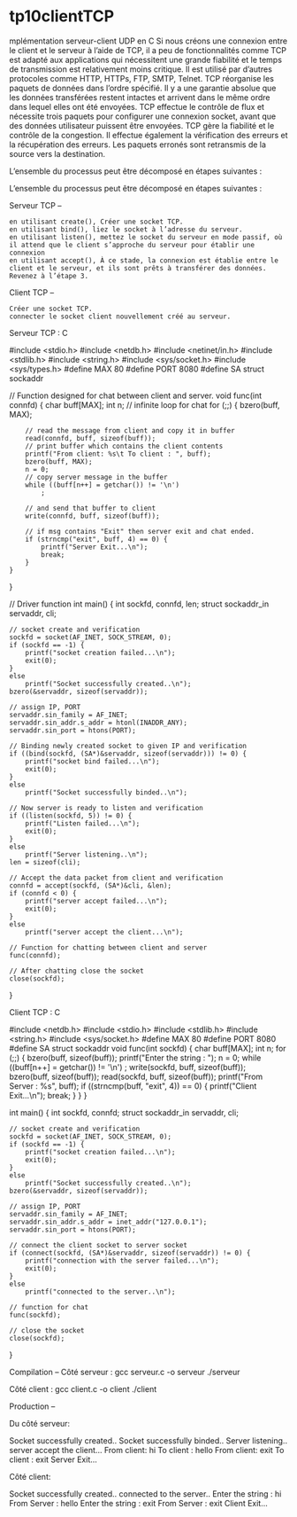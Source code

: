 # tp10clientTCP
mplémentation serveur-client UDP en C
Si nous créons une connexion entre le client et le serveur à l’aide de TCP, il a peu de fonctionnalités comme TCP est adapté aux applications qui nécessitent une grande fiabilité et le temps de transmission est relativement moins critique. Il est utilisé par d’autres protocoles comme HTTP, HTTPs, FTP, SMTP, Telnet. TCP réorganise les paquets de données dans l’ordre spécifié. Il y a une garantie absolue que les données transférées restent intactes et arrivent dans le même ordre dans lequel elles ont été envoyées. TCP effectue le contrôle de flux et nécessite trois paquets pour configurer une connexion socket, avant que des données utilisateur puissent être envoyées. TCP gère la fiabilité et le contrôle de la congestion. Il effectue également la vérification des erreurs et la récupération des erreurs. Les paquets erronés sont retransmis de la source vers la destination.

L’ensemble du processus peut être décomposé en étapes suivantes :


L’ensemble du processus peut être décomposé en étapes suivantes :

Serveur TCP –

    en utilisant create(), Créer une socket TCP.
    en utilisant bind(), liez le socket à l’adresse du serveur.
    en utilisant listen(), mettez le socket du serveur en mode passif, où il attend que le client s’approche du serveur pour établir une connexion
    en utilisant accept(), À ce stade, la connexion est établie entre le client et le serveur, et ils sont prêts à transférer des données.
    Revenez à l’étape 3.

Client TCP –

    Créer une socket TCP.
    connecter le socket client nouvellement créé au serveur.

Serveur TCP :
C

#include <stdio.h>
#include <netdb.h>
#include <netinet/in.h>
#include <stdlib.h>
#include <string.h>
#include <sys/socket.h>
#include <sys/types.h>
#define MAX 80
#define PORT 8080
#define SA struct sockaddr

// Function designed for chat between client and server.
void func(int connfd)
{
char buff[MAX];
int n;
// infinite loop for chat
for (;;) {
bzero(buff, MAX);

        // read the message from client and copy it in buffer
        read(connfd, buff, sizeof(buff));
        // print buffer which contains the client contents
        printf("From client: %s\t To client : ", buff);
        bzero(buff, MAX);
        n = 0;
        // copy server message in the buffer
        while ((buff[n++] = getchar()) != '\n')
            ;
   
        // and send that buffer to client
        write(connfd, buff, sizeof(buff));
   
        // if msg contains "Exit" then server exit and chat ended.
        if (strncmp("exit", buff, 4) == 0) {
            printf("Server Exit...\n");
            break;
        }
    }
}

// Driver function
int main()
{
int sockfd, connfd, len;
struct sockaddr_in servaddr, cli;

    // socket create and verification
    sockfd = socket(AF_INET, SOCK_STREAM, 0);
    if (sockfd == -1) {
        printf("socket creation failed...\n");
        exit(0);
    }
    else
        printf("Socket successfully created..\n");
    bzero(&servaddr, sizeof(servaddr));
   
    // assign IP, PORT
    servaddr.sin_family = AF_INET;
    servaddr.sin_addr.s_addr = htonl(INADDR_ANY);
    servaddr.sin_port = htons(PORT);
   
    // Binding newly created socket to given IP and verification
    if ((bind(sockfd, (SA*)&servaddr, sizeof(servaddr))) != 0) {
        printf("socket bind failed...\n");
        exit(0);
    }
    else
        printf("Socket successfully binded..\n");
   
    // Now server is ready to listen and verification
    if ((listen(sockfd, 5)) != 0) {
        printf("Listen failed...\n");
        exit(0);
    }
    else
        printf("Server listening..\n");
    len = sizeof(cli);
   
    // Accept the data packet from client and verification
    connfd = accept(sockfd, (SA*)&cli, &len);
    if (connfd < 0) {
        printf("server accept failed...\n");
        exit(0);
    }
    else
        printf("server accept the client...\n");
   
    // Function for chatting between client and server
    func(connfd);
   
    // After chatting close the socket
    close(sockfd);
}

Client TCP :
C

#include <netdb.h>
#include <stdio.h>
#include <stdlib.h>
#include <string.h>
#include <sys/socket.h>
#define MAX 80
#define PORT 8080
#define SA struct sockaddr
void func(int sockfd)
{
char buff[MAX];
int n;
for (;;) {
bzero(buff, sizeof(buff));
printf("Enter the string : ");
n = 0;
while ((buff[n++] = getchar()) != '\n')
;
write(sockfd, buff, sizeof(buff));
bzero(buff, sizeof(buff));
read(sockfd, buff, sizeof(buff));
printf("From Server : %s", buff);
if ((strncmp(buff, "exit", 4)) == 0) {
printf("Client Exit...\n");
break;
}
}
}

int main()
{
int sockfd, connfd;
struct sockaddr_in servaddr, cli;

    // socket create and verification
    sockfd = socket(AF_INET, SOCK_STREAM, 0);
    if (sockfd == -1) {
        printf("socket creation failed...\n");
        exit(0);
    }
    else
        printf("Socket successfully created..\n");
    bzero(&servaddr, sizeof(servaddr));
   
    // assign IP, PORT
    servaddr.sin_family = AF_INET;
    servaddr.sin_addr.s_addr = inet_addr("127.0.0.1");
    servaddr.sin_port = htons(PORT);
   
    // connect the client socket to server socket
    if (connect(sockfd, (SA*)&servaddr, sizeof(servaddr)) != 0) {
        printf("connection with the server failed...\n");
        exit(0);
    }
    else
        printf("connected to the server..\n");
   
    // function for chat
    func(sockfd);
   
    // close the socket
    close(sockfd);
}

Compilation –
Côté serveur :
gcc serveur.c -o serveur
./serveur

Côté client :
gcc client.c -o client
./client

Production –

Du côté serveur:

Socket successfully created..
Socket successfully binded..
Server listening..
server accept the client...
From client: hi
To client : hello
From client: exit
To client : exit
Server Exit...

Côté client:

Socket successfully created..
connected to the server..
Enter the string : hi
From Server : hello
Enter the string : exit
From Server : exit
Client Exit... 
